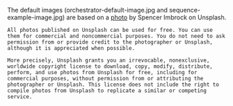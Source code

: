 The default images (orchestrator-default-image.jpg and sequence-example-image.jpg) are based on a [photo](https://unsplash.com/photos/JAHdPHMoaEA) by Spencer Imbrock on Unsplash.

```
All photos published on Unsplash can be used for free. You can use them for commercial and noncommercial purposes. You do not need to ask permission from or provide credit to the photographer or Unsplash, although it is appreciated when possible.

More precisely, Unsplash grants you an irrevocable, nonexclusive, worldwide copyright license to download, copy, modify, distribute, perform, and use photos from Unsplash for free, including for commercial purposes, without permission from or attributing the photographer or Unsplash. This license does not include the right to compile photos from Unsplash to replicate a similar or competing service.
```
